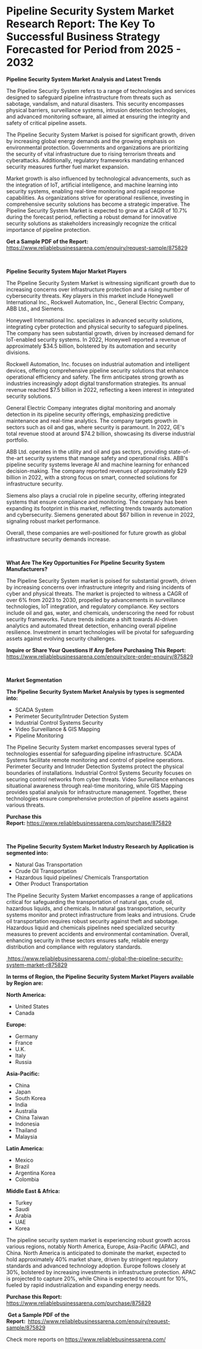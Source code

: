 <p><h1>Pipeline Security System Market Research Report: The Key To Successful Business Strategy Forecasted for Period from 2025 - 2032</h1></p><p><strong>Pipeline Security System Market Analysis and Latest Trends</strong></p>
<p><p>The Pipeline Security System refers to a range of technologies and services designed to safeguard pipeline infrastructure from threats such as sabotage, vandalism, and natural disasters. This security encompasses physical barriers, surveillance systems, intrusion detection technologies, and advanced monitoring software, all aimed at ensuring the integrity and safety of critical pipeline assets.</p><p>The Pipeline Security System Market is poised for significant growth, driven by increasing global energy demands and the growing emphasis on environmental protection. Governments and organizations are prioritizing the security of vital infrastructure due to rising terrorism threats and cyberattacks. Additionally, regulatory frameworks mandating enhanced security measures further fuel market expansion.</p><p>Market growth is also influenced by technological advancements, such as the integration of IoT, artificial intelligence, and machine learning into security systems, enabling real-time monitoring and rapid response capabilities. As organizations strive for operational resilience, investing in comprehensive security solutions has become a strategic imperative. The Pipeline Security System Market is expected to grow at a CAGR of 10.7% during the forecast period, reflecting a robust demand for innovative security solutions as stakeholders increasingly recognize the critical importance of pipeline protection.</p></p>
<p><strong>Get a Sample PDF of the Report:&nbsp;</strong> <a href="https://www.reliablebusinessarena.com/enquiry/request-sample/875829?utm_campaign=3251&utm_medium=2&utm_source=Github&utm_content=ia&utm_term=21032025&utm_id=pipeline-security-system">https://www.reliablebusinessarena.com/enquiry/request-sample/875829</a></p>
<p>&nbsp;</p>
<p><strong>Pipeline Security System Major Market Players</strong></p>
<p><p>The Pipeline Security System Market is witnessing significant growth due to increasing concerns over infrastructure protection and a rising number of cybersecurity threats. Key players in this market include Honeywell International Inc., Rockwell Automation, Inc., General Electric Company, ABB Ltd., and Siemens.</p><p>Honeywell International Inc. specializes in advanced security solutions, integrating cyber protection and physical security to safeguard pipelines. The company has seen substantial growth, driven by increased demand for IoT-enabled security systems. In 2022, Honeywell reported a revenue of approximately $34.5 billion, bolstered by its automation and security divisions.</p><p>Rockwell Automation, Inc. focuses on industrial automation and intelligent devices, offering comprehensive pipeline security solutions that enhance operational efficiency and safety. The firm anticipates strong growth as industries increasingly adopt digital transformation strategies. Its annual revenue reached $7.5 billion in 2022, reflecting a keen interest in integrated security solutions.</p><p>General Electric Company integrates digital monitoring and anomaly detection in its pipeline security offerings, emphasizing predictive maintenance and real-time analytics. The company targets growth in sectors such as oil and gas, where security is paramount. In 2022, GE's total revenue stood at around $74.2 billion, showcasing its diverse industrial portfolio.</p><p>ABB Ltd. operates in the utility and oil and gas sectors, providing state-of-the-art security systems that manage safety and operational risks. ABB's pipeline security systems leverage AI and machine learning for enhanced decision-making. The company reported revenues of approximately $29 billion in 2022, with a strong focus on smart, connected solutions for infrastructure security.</p><p>Siemens also plays a crucial role in pipeline security, offering integrated systems that ensure compliance and monitoring. The company has been expanding its footprint in this market, reflecting trends towards automation and cybersecurity. Siemens generated about $67 billion in revenue in 2022, signaling robust market performance. </p><p>Overall, these companies are well-positioned for future growth as global infrastructure security demands increase.</p></p>
<p>&nbsp;</p>
<p><strong>What Are The Key Opportunities For Pipeline Security System Manufacturers?</strong></p>
<p><p>The Pipeline Security System market is poised for substantial growth, driven by increasing concerns over infrastructure integrity and rising incidents of cyber and physical threats. The market is projected to witness a CAGR of over 6% from 2023 to 2030, propelled by advancements in surveillance technologies, IoT integration, and regulatory compliance. Key sectors include oil and gas, water, and chemicals, underscoring the need for robust security frameworks. Future trends indicate a shift towards AI-driven analytics and automated threat detection, enhancing overall pipeline resilience. Investment in smart technologies will be pivotal for safeguarding assets against evolving security challenges.</p></p>
<p><strong>Inquire or Share Your Questions If Any Before Purchasing This Report:</strong> <a href="https://www.reliablebusinessarena.com/enquiry/pre-order-enquiry/875829?utm_campaign=3251&utm_medium=2&utm_source=Github&utm_content=ia&utm_term=21032025&utm_id=pipeline-security-system">https://www.reliablebusinessarena.com/enquiry/pre-order-enquiry/875829</a></p>
<p>&nbsp;</p>
<p><strong>Market Segmentation</strong></p>
<p><strong>The Pipeline Security System Market Analysis by types is segmented into:</strong></p>
<p><ul><li>SCADA System</li><li>Perimeter Security/Intruder Detection System</li><li>Industrial Control Systems Security</li><li>Video Surveillance & GIS Mapping</li><li>Pipeline Monitoring</li></ul></p>
<p><p>The Pipeline Security System market encompasses several types of technologies essential for safeguarding pipeline infrastructure. SCADA Systems facilitate remote monitoring and control of pipeline operations. Perimeter Security and Intruder Detection Systems protect the physical boundaries of installations. Industrial Control Systems Security focuses on securing control networks from cyber threats. Video Surveillance enhances situational awareness through real-time monitoring, while GIS Mapping provides spatial analysis for infrastructure management. Together, these technologies ensure comprehensive protection of pipeline assets against various threats.</p></p>
<p><strong>Purchase this Report:&nbsp;</strong><a href="https://www.reliablebusinessarena.com/purchase/875829?utm_campaign=3251&utm_medium=2&utm_source=Github&utm_content=ia&utm_term=21032025&utm_id=pipeline-security-system">https://www.reliablebusinessarena.com/purchase/875829</a></p>
<p>&nbsp;</p>
<p><strong>The Pipeline Security System Market Industry Research by Application is segmented into:</strong></p>
<p><ul><li>Natural Gas Transportation</li><li>Crude Oil Transportation</li><li>Hazardous liquid pipelines/ Chemicals Transportation</li><li>Other Product Transportation</li></ul></p>
<p><p>The Pipeline Security System Market encompasses a range of applications critical for safeguarding the transportation of natural gas, crude oil, hazardous liquids, and chemicals. In natural gas transportation, security systems monitor and protect infrastructure from leaks and intrusions. Crude oil transportation requires robust security against theft and sabotage. Hazardous liquid and chemicals pipelines need specialized security measures to prevent accidents and environmental contamination. Overall, enhancing security in these sectors ensures safe, reliable energy distribution and compliance with regulatory standards.</p></p>
<p><a href="https://www.reliablebusinessarena.com/-global-the-pipeline-security-system-market-r875829?utm_campaign=3251&utm_medium=2&utm_source=Github&utm_content=ia&utm_term=21032025&utm_id=pipeline-security-system">&nbsp;https://www.reliablebusinessarena.com/-global-the-pipeline-security-system-market-r875829</a></p>
<p><strong>In terms of Region, the Pipeline Security System Market Players available by Region are:</strong></p>
<p>
    <p> <strong> North America: </strong>
        <ul>
            <li>United States</li>
            <li>Canada</li>
        </ul>
        </p> 
    <p> <strong> Europe: </strong>
        <ul>
            <li>Germany</li>
            <li>France</li>
            <li>U.K.</li>
            <li>Italy</li>
            <li>Russia</li>
        </ul>
        </p> 
    <p> <strong> Asia-Pacific: </strong>
        <ul>
            <li>China</li>
            <li>Japan</li>
            <li>South Korea</li>
            <li>India</li>
            <li>Australia</li>
            <li>China Taiwan</li>
            <li>Indonesia</li>
            <li>Thailand</li>
            <li>Malaysia</li>
        </ul>
        </p> 
    <p> <strong> Latin America: </strong>
        <ul>
            <li>Mexico</li>
            <li>Brazil</li>
            <li>Argentina Korea</li>
            <li>Colombia</li>
        </ul>
        </p> 
    <p> <strong> Middle East & Africa: </strong>
        <ul>
            <li>Turkey</li>
            <li>Saudi</li>
            <li>Arabia</li>
            <li>UAE</li>
            <li>Korea</li>
        </ul>
    </p>
    </p>
<p><p>The pipeline security system market is experiencing robust growth across various regions, notably North America, Europe, Asia-Pacific (APAC), and China. North America is anticipated to dominate the market, expected to hold approximately 40% market share, driven by stringent regulatory standards and advanced technology adoption. Europe follows closely at 30%, bolstered by increasing investments in infrastructure protection. APAC is projected to capture 20%, while China is expected to account for 10%, fueled by rapid industrialization and expanding energy needs.</p></p>
<p><strong>Purchase this Report: </strong><a href="https://www.reliablebusinessarena.com/purchase/875829?utm_campaign=3251&utm_medium=2&utm_source=Github&utm_content=ia&utm_term=21032025&utm_id=pipeline-security-system">https://www.reliablebusinessarena.com/purchase/875829</a></p>
<p>&nbsp;<strong>Get a Sample PDF of the Report:&nbsp;&nbsp;</strong><a href="https://www.reliablebusinessarena.com/enquiry/request-sample/875829?utm_campaign=3251&utm_medium=2&utm_source=Github&utm_content=ia&utm_term=21032025&utm_id=pipeline-security-system">https://www.reliablebusinessarena.com/enquiry/request-sample/875829</a></p>
<p><strong></strong></p>
<p>Check more reports on <a href="https://www.reliablebusinessarena.com/?utm_campaign=3251&utm_medium=2&utm_source=Github&utm_content=ia&utm_term=21032025&utm_id=pipeline-security-system">https://www.reliablebusinessarena.com/</a></p>